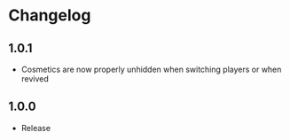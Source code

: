 # Changelog
## 1.0.1
- Cosmetics are now properly unhidden when switching players or when revived
## 1.0.0
- Release